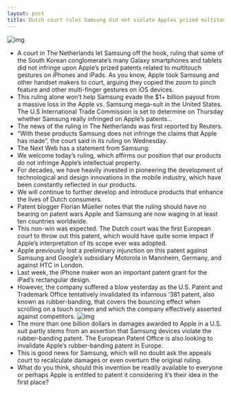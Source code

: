 ```yaml
---
layout: post
title: Dutch court rules Samsung did not violate Apples prized multitouch gesture patents
---
```

![img](http://media.idownloadblog.com/wp-content/uploads/2012/10/January-2007-iPhone-introduction-Steve-Jobs-multitouch-patented-slide.jpg)
* A court in The Netherlands let Samsung off the hook, ruling that some of the South Korean conglomerate’s many Galaxy smartphones and tablets did not infringe upon Apple’s prized patents related to multitouch gestures on iPhones and iPads. As you know, Apple took Samsung and other handset makers to court, arguing they copied the zoom to pinch feature and other multi-finger gestures on iOS devices.
* This ruling alone won’t help Samsung evade the $1+ billion payout from a massive loss in the Apple vs. Samsung mega-suit in the United States. The U.S International Trade Commission is set to determine on Thursday whether Samsung really infringed on Apple’s patents…
* The news of the ruling in The Netherlands was first reported by Reuters.
* “With these products Samsung does not infringe the claims that Apple has made”, the court said in its ruling on Wednesday.
* The Next Web has a statement from Samsung:
* We welcome today’s ruling, which affirms our position that our products do not infringe Apple’s intellectual property.
* For decades, we have heavily invested in pioneering the development of technological and design innovations in the mobile industry, which have been constantly reflected in our products.
* We will continue to further develop and introduce products that enhance the lives of Dutch consumers.
* Patent blogger Florian Müeller notes that the ruling should have no bearing on patent wars Apple and Samsung are now waging in at least ten countries worldwide.
* This non-win was expected. The Dutch court was the first European court to throw out this patent, which would have quite some impact if Apple’s interpretation of its scope ever was adopted.
* Apple previously lost a preliminary injunction on this patent against Samsung and Google’s subsidiary Motorola in Mannheim, Germany, and against HTC in London.
* Last week, the iPhone maker won an important patent grant for the iPad’s rectangular design.
* However, the company suffered a blow yesterday as the U.S. Patent and Trademark Office tentatively invalidated its infamous ’381 patent, also known as rubber-banding, that covers the bouncing effect when scrolling on a touch screen and which the company effectively asserted against competitors.
![img](http://media.idownloadblog.com/wp-content/uploads/2011/11/iphone-pinch-to-zoom-e1320260117662.jpg)
* The more than one billion dollars in damages awarded to Apple in a U.S. suit partly stems from an assertion that Samsung devices violate the rubber-banding patent. The European Patent Office is also looking to invalidate Apple’s rubber-banding patent in Europe.
* This is good news for Samsung, which will no doubt ask the appeals court to recalculate damages or even overturn the original ruling.
* What do you think, should this invention be readily available to everyone or perhaps Apple is entitled to patent it considering it’s their idea in the first place?

